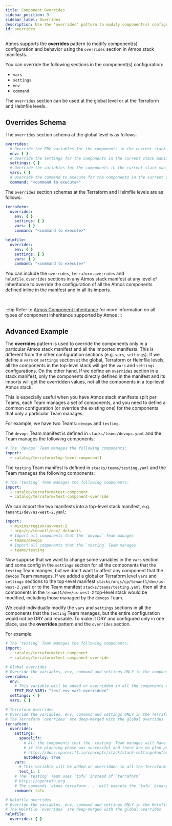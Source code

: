 ```yaml
---
title: Component Overrides
sidebar_position: 9
sidebar_label: Overrides
description: Use the 'overrides' pattern to modify component(s) configuration and behavior.
id: overrides
---
```


Atmos supports the __overrides__ pattern to modify component(s) configuration and behavior using the `overrides` section in Atmos stack manifests.

You can override the following sections in the component(s) configuration:

- `vars`
- `settings`
- `env`
- `command`

The `overrides` section can be used at the global level or at the Terraform and Helmfile levels.

## Overrides Schema

The `overrides` section schema at the global level is as follows:

```yaml
overrides:
  # Override the ENV variables for the components in the current stack manifest and all its imports
  env: { }
  # Override the settings for the components in the current stack manifest and all its imports
  settings: { }
  # Override the variables for the components in the current stack manifest and all its imports
  vars: { }
  # Override the command to execute for the components in the current stack manifest and all its imports
  command: "<command to execute>"
```

The `overrides` section schemas at the Terraform and Helmfile levels are as follows:

```yaml
terraform:
  overrides:
    env: { }
    settings: { }
    vars: { }
    command: "<command to execute>"

helmfile:
  overrides:
    env: { }
    settings: { }
    vars: { }
    command: "<command to execute>"
```

You can include the `overrides`, `terraform.overrides` and `helmfile.overrides` sections in any Atmos stack manifest at any level of inheritance
to override the configuration of all the Atmos components defined inline in the manifest and in all its imports.

<br/>

:::tip
Refer to [Atmos Component Inheritance](/core-concepts/components/inheritance) for more information on all types of component inheritance
supported by Atmos
:::

## Advanced Example

The __overrides__ pattern is used to override the components only in a particular Atmos stack manifest and all the imported
manifests. This is different from the other configuration sections (e.g. `vars`, `settings`). If we define a `vars` or `settings` section at the 
global, Terraform or Helmfile levels, all the components in the top-level stack will get the `vars` and `settings` configurations. On the other hand,
If we define an `overrides` section in a stack manifest, only the components directly defined in the manifest and its imports will get the overridden 
values, not all the components in a top-level Atmos stack.

This is especially useful when you have Atmos stack manifests split per Teams, each Team manages a set of components, and you need to define a common
configuration (or override the existing one) for the components that only a particular Team manages. 

For example, we have two Teams: `devops` and `testing`.

The `devops` Team manifest is defined in `stacks/teams/devops.yaml` and the Team manages the following components:

```yaml title="stacks/teams/devops.yaml"
# The `devops` Team manages the following components:
import:
  - catalog/terraform/top-level-component1
```

The `testing` Team manifest is defined in `stacks/teams/testing.yaml` and the Team manages the following components:

```yaml title="stacks/teams/testing.yaml"
# The `testing` Team manages the following components:
import:
  - catalog/terraform/test-component
  - catalog/terraform/test-component-override
```

We can import the two manifests into a top-level stack manifest, e.g. `tenant1/dev/us-west-2.yaml`:

```yaml title="stacks/orgs/cp/tenant1/dev/us-west-2.yaml"
import:
  - mixins/region/us-west-2
  - orgs/cp/tenant1/dev/_defaults
  # Import all components that the `devops` Team manages
  - teams/devops
  # Import all components that the `testing` Team manages
  - teams/testing
```

Now suppose that we want to change some variables in the `vars` section and some config in the `settings` section for all the components that the 
`testing` Team manges, but we don't want to affect any component that the `devops` Team manages. If we added a global or Terraform level `vars` and
`settings` sections to the top-level manifest `stacks/orgs/cp/tenant1/dev/us-west-2.yaml` or to the Team manifest `stacks/teams/testing.yaml`, then
all the components in the `tenant1/dev/us-west-2` top-level stack would be modified, including those managed by the `devops` Team.

We could individually modify the `vars` and `settings` sections in all the components that the `testing` Team manages, but the entire configuration
would not be DRY and reusable. To make it DRY and configured only in one place, use the __overrides__ pattern and the `overrides` section.

For example:

```yaml title="stacks/teams/testing.yaml"
# The `testing` Team manages the following components:
import:
  - catalog/terraform/test-component
  - catalog/terraform/test-component-override

# Global overrides
# Override the variables, env, command and settings ONLY in the components that the `testing` team manages
overrides:
  env:
    # This variable will be added or overridden in all the components that the `testing` Team manages
    TEST_ENV_VAR1: "test-env-var1-overridden"
  settings: { }
  vars: { }

# Terraform overrides
# Override the variables, env, command and settings ONLY in the Terraform components that the `testing` team manages
# The Terraform `overrides` are deep-merged with the global overrides
terraform:
  overrides:
    settings:
      spacelift:
        # All the components that the `testing` Team manages will have the Spacelift stacks auto-applied
        # if the planning phase was successful and there are no plan policy warnings
        # https://docs.spacelift.io/concepts/stack/stack-settings#autodeploy
        autodeploy: true
    vars:
      # This variable will be added or overridden in all the Terraform components that the `testing` Team manages
      test_1: 1
    # The `testing` Team uses `tofu` instead of `terraform`
    # https://opentofu.org
    # The commands `atmos terraform ...` will execute the `tofu` binary
    command: tofu

# Helmfile overrides
# Override the variables, env, command and settings ONLY in the Helmfile components that the `testing` team manages
# The Helmfile `overrides` are deep-merged with the global overrides
helmfile:
  overrides: { }
```
